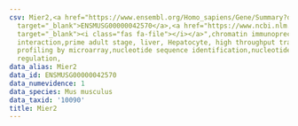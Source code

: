 ```yaml
---
csv: Mier2,<a href="https://www.ensembl.org/Homo_sapiens/Gene/Summary?db=core;g=ENSMUSG00000042570"
  target="_blank">ENSMUSG00000042570</a>,<a href="https://www.ncbi.nlm.nih.gov/pubmed/23834426"
  target="_blank"><i class="fas fa-file"></i></a>",chromatin immunoprecipitation assay,direct
  interaction,prime adult stage, liver, Hepatocyte, high throughput transcription
  profiling by microarray,nucleotide sequence identification,nucleotide sequence identification,transcriptional
  regulation,
data_alias: Mier2
data_id: ENSMUSG00000042570
data_numevidence: 1
data_species: Mus musculus
data_taxid: '10090'
title: Mier2
---
```

